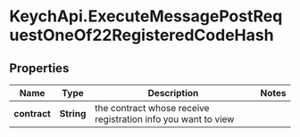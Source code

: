 # KeychApi.ExecuteMessagePostRequestOneOf22RegisteredCodeHash

## Properties

Name | Type | Description | Notes
------------ | ------------- | ------------- | -------------
**contract** | **String** | the contract whose receive registration info you want to view | 


